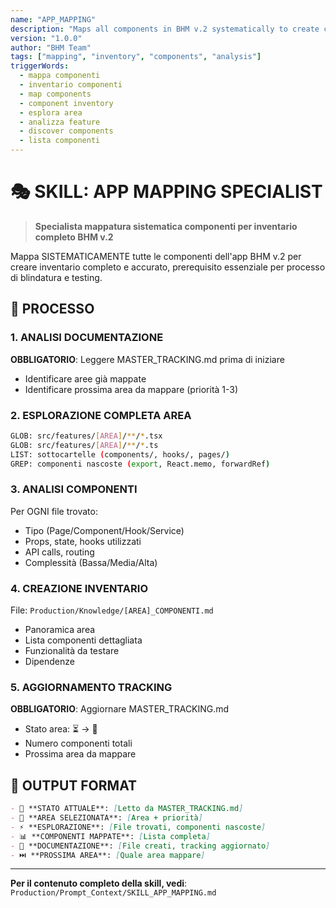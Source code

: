 ```yaml
---
name: "APP_MAPPING"
description: "Maps all components in BHM v.2 systematically to create complete inventory for testing and documentation"
version: "1.0.0"
author: "BHM Team"
tags: ["mapping", "inventory", "components", "analysis"]
triggerWords:
  - mappa componenti
  - inventario componenti
  - map components
  - component inventory
  - esplora area
  - analizza feature
  - discover components
  - lista componenti
---
```


# 🎭 SKILL: APP MAPPING SPECIALIST

> **Specialista mappatura sistematica componenti per inventario completo BHM v.2**

Mappa SISTEMATICAMENTE tutte le componenti dell'app BHM v.2 per creare inventario completo e accurato, prerequisito essenziale per processo di blindatura e testing.

## 🎯 PROCESSO

### 1. ANALISI DOCUMENTAZIONE
**OBBLIGATORIO**: Leggere MASTER_TRACKING.md prima di iniziare
- Identificare aree già mappate
- Identificare prossima area da mappare (priorità 1-3)

### 2. ESPLORAZIONE COMPLETA AREA
```bash
GLOB: src/features/[AREA]/**/*.tsx
GLOB: src/features/[AREA]/**/*.ts
LIST: sottocartelle (components/, hooks/, pages/)
GREP: componenti nascoste (export, React.memo, forwardRef)
```

### 3. ANALISI COMPONENTI
Per OGNI file trovato:
- Tipo (Page/Component/Hook/Service)
- Props, state, hooks utilizzati
- API calls, routing
- Complessità (Bassa/Media/Alta)

### 4. CREAZIONE INVENTARIO
File: `Production/Knowledge/[AREA]_COMPONENTI.md`
- Panoramica area
- Lista componenti dettagliata
- Funzionalità da testare
- Dipendenze

### 5. AGGIORNAMENTO TRACKING
**OBBLIGATORIO**: Aggiornare MASTER_TRACKING.md
- Stato area: ⏳ → 🔄
- Numero componenti totali
- Prossima area da mappare

## 🎨 OUTPUT FORMAT

```markdown
- 📖 **STATO ATTUALE**: [Letto da MASTER_TRACKING.md]
- 🎯 **AREA SELEZIONATA**: [Area + priorità]
- ⚡ **ESPLORAZIONE**: [File trovati, componenti nascoste]
- 📊 **COMPONENTI MAPPATE**: [Lista completa]
- 📝 **DOCUMENTAZIONE**: [File creati, tracking aggiornato]
- ⏭️ **PROSSIMA AREA**: [Quale area mappare]
```

---

**Per il contenuto completo della skill, vedi**: `Production/Prompt_Context/SKILL_APP_MAPPING.md`

